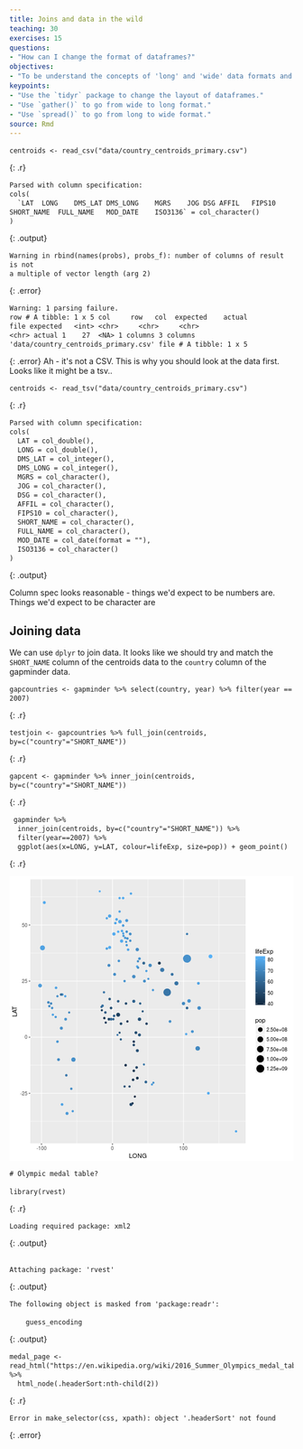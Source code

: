 ```yaml
---
title: Joins and data in the wild
teaching: 30
exercises: 15
questions:
- "How can I change the format of dataframes?"
objectives:
- "To be understand the concepts of 'long' and 'wide' data formats and be able to convert between them with `tidyr`."
keypoints:
- "Use the `tidyr` package to change the layout of dataframes."
- "Use `gather()` to go from wide to long format."
- "Use `spread()` to go from long to wide format."
source: Rmd
---
```






~~~
centroids <- read_csv("data/country_centroids_primary.csv")
~~~
{: .r}



~~~
Parsed with column specification:
cols(
  `LAT	LONG	DMS_LAT	DMS_LONG	MGRS	JOG	DSG	AFFIL	FIPS10	SHORT_NAME	FULL_NAME	MOD_DATE	ISO3136` = col_character()
)
~~~
{: .output}



~~~
Warning in rbind(names(probs), probs_f): number of columns of result is not
a multiple of vector length (arg 2)
~~~
{: .error}



~~~
Warning: 1 parsing failure.
row # A tibble: 1 x 5 col     row   col  expected    actual                                 file expected   <int> <chr>     <chr>     <chr>                                <chr> actual 1    27  <NA> 1 columns 3 columns 'data/country_centroids_primary.csv' file # A tibble: 1 x 5
~~~
{: .error}
Ah - it's not a CSV. This is why you should look at the data first.  Looks like it might be a tsv..

~~~
centroids <- read_tsv("data/country_centroids_primary.csv")
~~~
{: .r}



~~~
Parsed with column specification:
cols(
  LAT = col_double(),
  LONG = col_double(),
  DMS_LAT = col_integer(),
  DMS_LONG = col_integer(),
  MGRS = col_character(),
  JOG = col_character(),
  DSG = col_character(),
  AFFIL = col_character(),
  FIPS10 = col_character(),
  SHORT_NAME = col_character(),
  FULL_NAME = col_character(),
  MOD_DATE = col_date(format = ""),
  ISO3136 = col_character()
)
~~~
{: .output}

Column spec looks reasonable - things we'd expect to be numbers are.  Things we'd expect to be character are

## Joining data

We can use `dplyr` to join data.    It looks like we should try and match the `SHORT_NAME` column of the centroids data to the `country` column of the gapminder data.


~~~
gapcountries <- gapminder %>% select(country, year) %>% filter(year == 2007)
~~~
{: .r}


~~~
testjoin <- gapcountries %>% full_join(centroids, by=c("country"="SHORT_NAME"))
~~~
{: .r}




~~~
gapcent <- gapminder %>% inner_join(centroids, by=c("country"="SHORT_NAME"))
~~~
{: .r}


~~~
 gapminder %>%
  inner_join(centroids, by=c("country"="SHORT_NAME")) %>%
  filter(year==2007) %>%
  ggplot(aes(x=LONG, y=LAT, colour=lifeExp, size=pop)) + geom_point()
~~~
{: .r}

<img src="../fig/rmd-13-unnamed-chunk-7-1.png" title="plot of chunk unnamed-chunk-7" alt="plot of chunk unnamed-chunk-7" style="display: block; margin: auto;" />



~~~
# Olympic medal table?

library(rvest)
~~~
{: .r}



~~~
Loading required package: xml2
~~~
{: .output}



~~~

Attaching package: 'rvest'
~~~
{: .output}



~~~
The following object is masked from 'package:readr':

    guess_encoding
~~~
{: .output}



~~~
medal_page <- read_html("https://en.wikipedia.org/wiki/2016_Summer_Olympics_medal_table") %>% 
  html_node(.headerSort:nth-child(2))
~~~
{: .r}



~~~
Error in make_selector(css, xpath): object '.headerSort' not found
~~~
{: .error}

